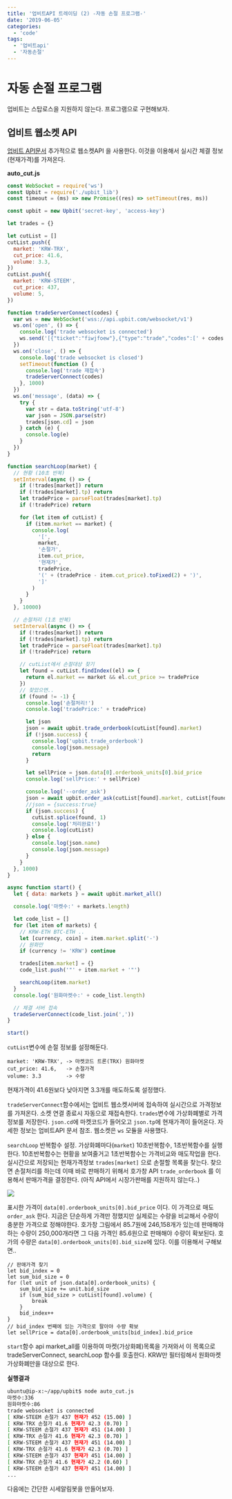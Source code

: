 ```yaml
---
title: '업비트API 트레이딩 (2) -자동 손절 프로그램-'
date: '2019-06-05'
categories:
  - 'code'
tags:
  - '업비트api'
  - '자동손절'
---
```


# 자동 손절 프로그램

업비트는 스탑로스을 지원하지 않는다. 프로그램으로 구현해보자.

## 업비트 웹소켓 API

[업비트 API문서](https://docs.upbit.com/docs/upbit-quotation-websocket) 추가적으로 웹소켓API 을 사용한다. 이것을 이용해서 실시간 체결 정보(현재가격)를 가져온다.

**auto_cut.js**

```js
const WebSocket = require('ws')
const Upbit = require('./upbit_lib')
const timeout = (ms) => new Promise((res) => setTimeout(res, ms))

const upbit = new Upbit('secret-key', 'access-key')

let trades = {}

let cutList = []
cutList.push({
  market: 'KRW-TRX',
  cut_price: 41.6,
  volume: 3.3,
})
cutList.push({
  market: 'KRW-STEEM',
  cut_price: 437,
  volume: 5,
})

function tradeServerConnect(codes) {
  var ws = new WebSocket('wss://api.upbit.com/websocket/v1')
  ws.on('open', () => {
    console.log('trade websocket is connected')
    ws.send('[{"ticket":"fiwjfoew"},{"type":"trade","codes":[' + codes + ']},{"format":"SIMPLE"}]')
  })
  ws.on('close', () => {
    console.log('trade websocket is closed')
    setTimeout(function () {
      console.log('trade 재접속')
      tradeServerConnect(codes)
    }, 1000)
  })
  ws.on('message', (data) => {
    try {
      var str = data.toString('utf-8')
      var json = JSON.parse(str)
      trades[json.cd] = json
    } catch (e) {
      console.log(e)
    }
  })
}

function searchLoop(market) {
  // 현황 (10초 반복)
  setInterval(async () => {
    if (!trades[market]) return
    if (!trades[market].tp) return
    let tradePrice = parseFloat(trades[market].tp)
    if (!tradePrice) return

    for (let item of cutList) {
      if (item.market == market) {
        console.log(
          '[',
          market,
          '손절가',
          item.cut_price,
          '현재가',
          tradePrice,
          '(' + (tradePrice - item.cut_price).toFixed(2) + ')',
          ']'
        )
      }
    }
  }, 10000)

  // 손절처리 (1초 반복)
  setInterval(async () => {
    if (!trades[market]) return
    if (!trades[market].tp) return
    let tradePrice = parseFloat(trades[market].tp)
    if (!tradePrice) return

    // cutList에서 손절대상 찾기
    let found = cutList.findIndex((el) => {
      return el.market == market && el.cut_price >= tradePrice
    })
    // 찾았으면..
    if (found != -1) {
      console.log('손절처리!')
      console.log('tradePrice:' + tradePrice)

      let json
      json = await upbit.trade_orderbook(cutList[found].market)
      if (!json.success) {
        console.log('upbit.trade_orderbook')
        console.log(json.message)
        return
      }

      let sellPrice = json.data[0].orderbook_units[0].bid_price
      console.log('sellPrice:' + sellPrice)

      console.log('--order_ask')
      json = await upbit.order_ask(cutList[found].market, cutList[found].volume, sellPrice)
      //json = {success:true}
      if (json.success) {
        cutList.splice(found, 1)
        console.log('처리완료!')
        console.log(cutList)
      } else {
        console.log(json.name)
        console.log(json.message)
      }
    }
  }, 1000)
}

async function start() {
  let { data: markets } = await upbit.market_all()

  console.log('마켓수:' + markets.length)

  let code_list = []
  for (let item of markets) {
    // KRW-ETH BTC-ETH ..
    let [currency, coin] = item.market.split('-')
    // 원화만
    if (currency != 'KRW') continue

    trades[item.market] = {}
    code_list.push('"' + item.market + '"')

    searchLoop(item.market)
  }
  console.log('원화마켓수:' + code_list.length)

  // 체결 서버 접속
  tradeServerConnect(code_list.join(','))
}

start()
```

`cutList`변수에 손절 정보를 설정해둔다.

```
market: 'KRW-TRX', -> 마켓코드 트론(TRX) 원화마켓
cut_price: 41.6,   -> 손절가격
volume: 3.3        -> 수량
```

현재가격이 41.6원보다 낮아지면 3.3개를 매도하도록 설정했다.

`tradeServerConnect`함수에서는 업비트 웹소켓서버에 접속하여 실시간으로 가격정보를 가져온다. 소켓 연결 종료시 자동으로 재접속한다. `trades`변수에 가상화폐별로 가격정보를 저장한다. `json.cd`에 마켓코드가 들어오고 `json.tp`에 현재가격이 들어온다. 자세한 정보는 업비트API 문서 참조. 웹소켓은 `ws` 모듈을 사용했다.

`searchLoop` 반복함수 설정. 가상화폐마다(`market`) 10초반복함수, 1초반복함수를 실행한다. 10초반복함수는 현황을 보여줄거고 1초반복함수는 가격비교와 매도작업을 한다. 실시간으로 저장되는 현재가격정보 `trades[market]` 으로 손절할 목록을 찾는다. 찾으면 손절처리를 하는데 이때 바로 판매하기 위해서 호가창 API `trade_orderbook` 를 이용해서 판매가격을 결정한다. (아직 API에서 시장가판매를 지원하지 않는다..)

[![](images/orderbooks.png)](http://note.heyo.me/wp-content/uploads/2019/06/orderbooks.png)

표시한 가격이 `data[0].orderbook_units[0].bid_price` 이다. 이 가격으로 매도 `order_ask` 한다. 지금은 단순하게 가격만 정했지만 실제로는 수량을 비교해서 수량이 충분한 가격으로 정해야한다. 호가창 그림에서 85.7원에 246,158개가 있는데 판매해야하는 수량이 250,000개라면 그 다음 가격인 85.6원으로 판매해야 수량이 확보된다. 호가의 수량은 `data[0].orderbook_units[0].bid_size`에 있다. 이를 이용해서 구해보면..

```
// 판매가격 찾기
let bid_index = 0
let sum_bid_size = 0
for (let unit of json.data[0].orderbook_units) {
    sum_bid_size += unit.bid_size
    if (sum_bid_size > cutList[found].volume) {
        break
    }
    bid_index++
}
// bid_index 번째에 있는 가격으로 팔아야 수량 확보
let sellPrice = data[0].orderbook_units[bid_index].bid_price
```

`start`함수 api market_all를 이용하여 마켓(가상화폐)목록을 가져와서 이 목록으로 tradeServerConnect, searchLoop 함수를 호출한다. KRW만 필터링해서 원화마켓 가상화폐만을 대상으로 한다.

**실행결과**

```bash
ubuntu@ip-x:~/app/upbit$ node auto_cut.js
마켓수:336
원화마켓수:86
trade websocket is connected
[ KRW-STEEM 손절가 437 현재가 452 (15.00) ]
[ KRW-TRX 손절가 41.6 현재가 42.3 (0.70) ]
[ KRW-STEEM 손절가 437 현재가 451 (14.00) ]
[ KRW-TRX 손절가 41.6 현재가 42.3 (0.70) ]
[ KRW-STEEM 손절가 437 현재가 451 (14.00) ]
[ KRW-TRX 손절가 41.6 현재가 42.3 (0.70) ]
[ KRW-STEEM 손절가 437 현재가 451 (14.00) ]
[ KRW-TRX 손절가 41.6 현재가 42.2 (0.60) ]
[ KRW-STEEM 손절가 437 현재가 451 (14.00) ]
...
```

다음에는 간단한 시세알림봇을 만들어보자.
